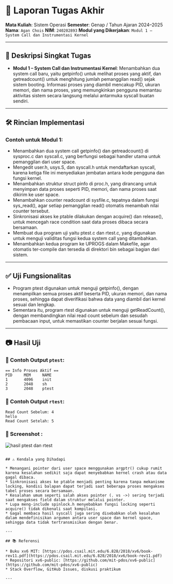 # 📝 Laporan Tugas Akhir

**Mata Kuliah**: Sistem Operasi
**Semester**: Genap / Tahun Ajaran 2024–2025
**Nama**: `Agan Chois`
**NIM**: `240202893`
**Modul yang Dikerjakan**:
`Modul 1 – System Call dan Instrumentasi Kernel`

---

## 📌 Deskripsi Singkat Tugas

* **Modul 1 – System Call dan Instrumentasi Kernel**:
  Menambahkan dua system call baru, yaitu getpinfo() untuk melihat proses yang aktif, dan getreadcount() untuk menghitung jumlah pemanggilan read() sejak sistem booting. Informasi proses yang diambil mencakup PID, ukuran memori, dan nama proses, yang memungkinkan pengguna memantau aktivitas sistem secara langsung melalui antarmuka syscall buatan sendiri.
---

## 🛠️ Rincian Implementasi


### Contoh untuk Modul 1:
* Menambahkan dua system call getpinfo() dan getreadcount() di sysproc.c dan syscall.c, yang berfungsi sebagai handler utama untuk pemanggilan dari user space.
* Mengedit user.h, usys.S, dan syscall.h untuk mendaftarkan syscall, karena ketiga file ini menyediakan jembatan antara kode pengguna dan fungsi kernel.
* Menambahkan struktur struct pinfo di proc.h, yang dirancang untuk menyimpan data proses seperti PID, memori, dan nama proses saat dikirim ke user space.
* Menambahkan counter readcount di sysfile.c, tepatnya dalam fungsi sys_read(), agar setiap pemanggilan read() otomatis menambah nilai counter tersebut.
* Sinkronisasi akses ke ptable dilakukan dengan acquire() dan release(), untuk mencegah race condition saat data proses dibaca secara bersamaan.
* Membuat dua program uji yaitu ptest.c dan rtest.c, yang digunakan untuk menguji validitas fungsi kedua system call yang ditambahkan.
* Menambahkan kedua program ke UPROGS dalam Makefile, agar otomatis ter-compile dan tersedia di direktori bin sebagai bagian dari sistem.

---

## ✅ Uji Fungsionalitas
* Program ptest digunakan untuk menguji getpinfo(), dengan menampilkan semua proses aktif beserta PID, ukuran memori, dan nama proses, sehingga dapat diverifikasi bahwa data yang diambil dari kernel sesuai dan lengkap.
* Sementara itu, program rtest digunakan untuk menguji getReadCount(), dengan membandingkan nilai read count sebelum dan sesudah pembacaan input, untuk memastikan counter berjalan sesuai fungsi.

---

## 📷 Hasil Uji
### 📍 Contoh Output `ptest`:

```
== Info Proses Aktif ==
PID     MEM     NAME
1       4096    init
2       2048    sh
3       2048    ptest
```

### 📍 Contoh Output `rtest`:

```
Read Count Sebelum: 4
hello
Read Count Setelah: 5
```

### 📍 Screenshot :

![hasil ptest dan rtest](./screenshots/ptest_rtest_hello-outout.jpg)

```

## ⚠️ Kendala yang Dihadapi

* Menangani pointer dari user space menggunakan argptr() cukup rumit karena kesalahan sedikit saja dapat menyebabkan kernel crash atau data gagal dibaca.
* Sinkronisasi akses ke ptable menjadi penting karena tanpa mekanisme locking, kondisi balapan dapat terjadi saat beberapa proses mengakses tabel proses secara bersamaan.
* Kesalahan umum seperti salah akses pointer (. vs ->) sering terjadi saat mengakses field dalam struktur melalui pointer.
* Lupa meng-include spinlock.h menyebabkan fungsi locking seperti acquire() tidak dikenali saat kompilasi.
* Gagal membaca hasil syscall juga sering disebabkan oleh kesalahan dalam mendefinisikan argumen antara user space dan kernel space, sehingga data tidak tertransmisikan dengan benar.

---

## 📚 Referensi

* Buku xv6 MIT: [https://pdos.csail.mit.edu/6.828/2018/xv6/book-rev11.pdf](https://pdos.csail.mit.edu/6.828/2018/xv6/book-rev11.pdf)
* Repositori xv6-public: [https://github.com/mit-pdos/xv6-public](https://github.com/mit-pdos/xv6-public)
* Stack Overflow, GitHub Issues, diskusi praktikum

---

